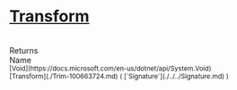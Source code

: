# [Transform](./Trim-100663724.md)


<br>
Returns<img width=500/>Name
<br>
<sub>[Void](https://docs.microsoft.com/en-us/dotnet/api/System.Void)</sub><img width=500/><sub>[Transform](./Trim-100663724.md) ( [`Signature`](./../../Signature.md) )</sub><br>


